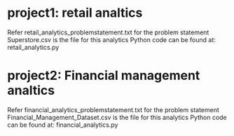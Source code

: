 # project1: retail analtics
Refer retail_analytics_problemstatement.txt  for the problem statement
Superstore.csv is the file for this analytics
Python code can be found at: retail_analytics.py

# project2: Financial management analtics
Refer financial_analytics_problemstatement.txt  for the problem statement
Financial_Management_Dataset.csv is the file for this analytics
Python code can be found at: financial_analytics.py


